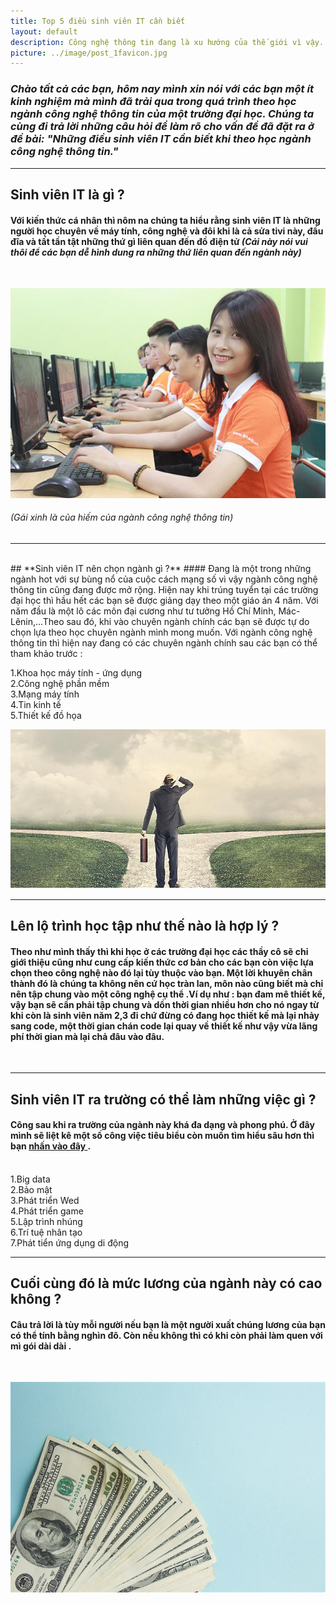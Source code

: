 ```yaml
---
title: Top 5 điều sinh viên IT cần biết 
layout: default
description: Công nghệ thông tin đang là xu hướng của thế giới vì vậy...
picture: ../image/post_1favicon.jpg
---
```


### *Chào tất cả các bạn, hôm nay mình xin nói với các bạn một ít kinh nghiệm mà mình đã trải qua trong quá trình theo học ngành công nghệ thông tin của một trường đại học. Chúng ta cùng đi trả lời những câu hỏi để làm rõ cho vấn đề đã đặt ra ở đề bài: "**Những điều sinh viên IT cần biết khi theo học ngành công nghệ thông tin."***
---
## **Sinh viên IT là gì ?**
#### Với kiến thức cá nhân thì nôm na chúng ta hiểu rằng sinh viên IT là những người học chuyên về máy tính, công nghệ và đôi khi là cả sửa tivi này, đầu đĩa và tất tần tật những thứ gì liên quan đến đồ điện tử *(Cái này nói vui thôi để các bạn dễ hình dung ra những thứ liên quan đến ngành này)*
<br>

![Image](../image/post_1.jpg)
###### (Gái xinh là của hiếm của ngành công nghệ thông tin)

---
<br>
## **Sinh viên IT nên chọn ngành gì ?**
#### Đang là một trong những ngành hot với sự bùng nổ của cuộc cách mạng số vì vậy ngành công nghệ thông tin cũng đang được mở rộng. Hiện nay khi trúng tuyển tại các trường đại học thì hầu hết các bạn sẽ được giảng dạy theo một giáo án 4 năm. Với năm đầu là một lô các môn đại cương như tư tưởng Hồ Chí Minh, Mác-Lênin,...Theo sau đó, khi vào chuyên ngành chính các bạn sẽ được tự do chọn lựa theo học chuyên ngành mình mong muốn. Với ngành công nghệ thông tin thì hiện nay đang có các chuyên ngành chính sau các bạn có thể tham khảo trước :

1.Khoa học máy tính - ứng dụng <br>
2.Công nghệ phần mềm <br>
3.Mạng máy tính <br>
4.Tin kinh tế <br>
5.Thiết kế đồ họa <br>

![Image](../image/post_12.jpg)

---

## **Lên lộ trình học tập như thế nào là hợp lý ?**
#### Theo như mình thấy thì khi học ở các trường đại học các thầy cô sẽ chỉ giới thiệu cũng như cung cấp kiến thức cơ bản cho các bạn còn việc lựa chọn theo công nghệ nào đó lại tùy thuộc vào bạn. Một lời khuyên chân thành đó là chúng ta không nên cứ học tràn lan, môn nào cũng biết mà chỉ nên tập chung vào một công nghệ cụ thể .Ví dụ như : bạn đam mê thiết kế, vậy bạn sẽ cần phải tập chung và dồn thời gian nhiều hơn cho nó ngay từ khi còn là sinh viên năm 2,3 đi chứ đừng có đang học thiết kế mà lại nhảy sang code, một thời gian chán code lại quay về thiết kế như vậy vừa lãng phí thời gian mà lại chả đâu vào đâu.
<br>

---
## **Sinh viên IT ra trường có thể làm những việc gì ?**
#### Công sau khi ra trường của ngành này khá đa dạng và phong phú. Ở đây mình sẽ liệt kê một số công việc tiêu biểu còn muốn tìm hiểu sâu hơn thì bạn [nhấn vào đây ](http://google.com) .
<br>
1.Big data <br>
2.Bảo mật  <br>
3.Phát triển Wed <br>
4.Phát triển game <br>
5.Lập trình nhúng  <br>
6.Trí tuệ nhân tạo <br>
7.Phát tiển ứng dụng di động <br>

---
## **Cuối cùng đó là mức lương của ngành này có cao không ?**
#### Câu trả lời là tùy mỗi người nếu bạn là một người xuất chúng lương của bạn có thể tính bằng nghìn đô. Còn nếu không thì có khi còn phải làm quen với mì gói dài dài . 
<br>

![Image](../image/post_123.jpg)